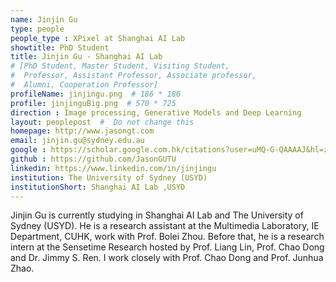 ```yaml
---
name: Jinjin Gu
type: people
people_type : XPixel at Shanghai AI Lab
showtitle: PhD Student
title: Jinjin Gu - Shanghai AI Lab
# [PhD Student, Master Student, Visiting Student,
#  Professor, Assistant Professor, Associate professor,
#  Alumni, Cooperation Professor]
profileName: jinjingu.png  # 186 * 186
profile: jinjinguBig.png  # 570 * 725
direction : Image processing, Generative Models and Deep Learning
layout: peoplepost  #  Do not change this
homepage: http://www.jasongt.com
email: jinjin.gu@sydney.edu.au
google : https://scholar.google.com.hk/citations?user=uMQ-G-QAAAAJ&hl=zh-CN
github : https://github.com/JasonGUTU
linkedin: https://www.linkedin.com/in/jinjingu
institution: The University of Sydney (USYD)
institutionShort: Shanghai AI Lab ,USYD
---
```


Jinjin Gu is currently studying in Shanghai AI Lab and The University of Sydney (USYD). He is a research assistant at the Multimedia Laboratory, IE Department, CUHK, work with Prof. Bolei Zhou. Before that, he is a research intern at the Sensetime Research hosted by Prof. Liang Lin, Prof. Chao Dong and Dr. Jimmy S. Ren. I work closely with Prof. Chao Dong and Prof. Junhua Zhao. 

